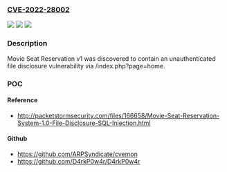 ### [CVE-2022-28002](https://cve.mitre.org/cgi-bin/cvename.cgi?name=CVE-2022-28002)
![](https://img.shields.io/static/v1?label=Product&message=n%2Fa&color=blue)
![](https://img.shields.io/static/v1?label=Version&message=n%2Fa&color=blue)
![](https://img.shields.io/static/v1?label=Vulnerability&message=n%2Fa&color=brighgreen)

### Description

Movie Seat Reservation v1 was discovered to contain an unauthenticated file disclosure vulnerability via /index.php?page=home.

### POC

#### Reference
- http://packetstormsecurity.com/files/166658/Movie-Seat-Reservation-System-1.0-File-Disclosure-SQL-Injection.html

#### Github
- https://github.com/ARPSyndicate/cvemon
- https://github.com/D4rkP0w4r/D4rkP0w4r

